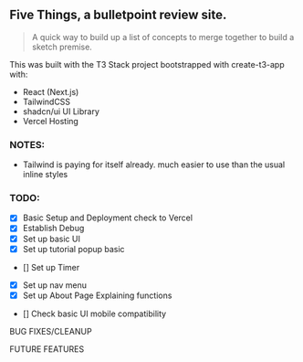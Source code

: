 ## Five Things, a bulletpoint review site.

> A quick way to build up a list of concepts to merge together to build a sketch premise.

This was built with the T3 Stack project bootstrapped with create-t3-app with:

- React (Next.js)
- TailwindCSS
- shadcn/ui UI Library
- Vercel Hosting

### NOTES:

- Tailwind is paying for itself already. much easier to use than the usual inline styles

### TODO:

- [x] Basic Setup and Deployment check to Vercel
- [x] Establish Debug
- [x] Set up basic UI
- [x] Set up tutorial popup basic
- [] Set up Timer
- [x] Set up nav menu
- [x] Set up About Page Explaining functions
- [] Check basic UI mobile compatibility

BUG FIXES/CLEANUP

FUTURE FEATURES
